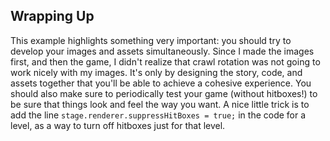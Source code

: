 ## Wrapping Up

This example highlights something very important: you should try to develop your
images and assets simultaneously.  Since I made the images first, and then the
game, I didn't realize that crawl rotation was not going to work nicely with my
images.  It's only by designing the story, code, and assets together that you'll
be able to achieve a cohesive experience.  You should also make sure to
periodically test your game (without hitboxes!) to be sure that things look and
feel the way you want.  A nice little trick is to add the line
`stage.renderer.suppressHitBoxes = true;` in the code for a level, as a way to
turn off hitboxes just for that level.


